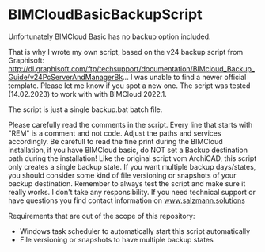 # BIMCloudBasicBackupScript

Unfortunately BIMCloud Basic has no backup option included.

That is why I wrote my own script, based on the v24 backup script from Graphisoft:
http://dl.graphisoft.com/ftp/techsupport/documentation/BIMcloud_Backup_Guide/v24PcServerAndManagerBk...
I was unable to find a newer official template. Please let me know if you spot a new one.
The script was tested (14.02.2023) to work with with BIMCloud 2022.1.

The script is just a single backup.bat batch file. 

Please carefully read the comments in the script. Every line that starts with "REM" is a comment and not code. Adjust the paths and services accordingly. 
Be carefull to read the fine print during the BIMCloud installation, if you have BIMCloud basic, do NOT set a Backup destination path during the installation!
Like the original script vom ArchiCAD, this script only creates a single backup state. If you want multiple backup days/states, you should consider some kind of file versioning or snapshots of your backup destination. 
Remember to always test the script and make sure it really works. I don't take any responsibility. If you need technical support or have questions you find contact information on www.salzmann.solutions

Requirements that are out of the scope of this repository:

- Windows task scheduler to automatically start this script automatically 
- File versioning or snapshots to have multiple backup states
